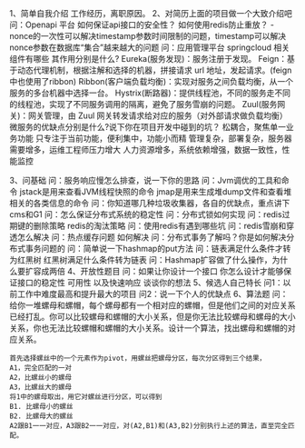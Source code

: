 1、简单自我介绍
    工作经历，离职原因。
2、对简历上面的项目做一个大致介绍吧
    问：Openapi 平台
        如何保证api接口的安全性？
        如何使用redis防止重放？
            - nonce的一次性可以解决timestamp参数时间限制的问题，timestamp可以解决nonce参数在数据库“集合”越来越大的问题
    问：应用管理平台
        springcloud 相关组件有哪些 其作用分别是什么?
            Eureka(服务发现)：服务注册于发现。
            Feign：基于动态代理机制，根据注解和选择的机器，拼接请求 url 地址，发起请求。(feign中也使用了ribbon)
            Ribbon(客户端负载均衡)：实现对服务之间负载均衡，从一个服务的多台机器中选择一台。
            Hystrix(断路器)：提供线程池，不同的服务走不同的线程池，实现了不同服务调用的隔离，避免了服务雪崩的问题。
            Zuul(服务网关)：网关管理，由 Zuul 网关转发请求给对应的服务（对外部请求做负载均衡）
        微服务的优缺点分别是什么?说下你在项目开发中碰到的坑？
            松耦合，聚焦单一业务功能
            只专注于当前功能，便利集中，功能小而精
            管理复杂，部署复杂，服务器需要增多，运维工程师压力增大
            人力资源增多，系统依赖增强，数据一致性，性能监控
        
3、问基础
    问：服务响应慢怎么排查，说一下你的思路
    问：Jvm调优的工具和命令 jstack是用来查看JVM线程快照的命令 jmap是用来生成堆dump文件和查看堆相关的各类信息的命令
    问：你知道哪几种垃圾收集器，各自的优缺点，重点讲下cms和G1
    问：怎么保证分布式系统的稳定性
    问：分布式锁如何实现
    问：redis过期键的删除策略 redis的淘汰策略
    问：使用redis有遇到哪些坑
    问：redis雪崩和穿透怎么解决
    问：热点缓存问题 如何解决
    问：分布式事务了解吗？你是如何解决分布式事务问题的
    问：简单说一下hashmap的put方法
    问：链表满足什么条件才转为红黑树 红黑树满足什么条件转为链表 
    问：Hashmap扩容做了什么操作，为什么要扩容成两倍
4、开放性题目
    问：如果让你设计一个接口 你怎么设计才能够保证接口的稳定性 可用性 以及快速响应 谈谈你的想法
5、候选人自己特长
    问1：以前工作中难度最高和提升最大的项目
    问2：说一下个人的优缺点
6、算法题
    问：给你一堆螺母和螺帽，每个螺母都有一个相对应的螺帽，但是他们之间的对应关系已经打乱。你可以比较螺母和螺帽的大小关系，但是你无法比较螺母和螺母的大小关系，你也无法比较螺帽和螺帽的大小关系。设计一个算法，找出螺母和螺帽的对应关系。
    
    
    首先选择螺丝中的一个元素作为pivot，用螺丝把螺母分区，每次分区得到三个结果，
    A1，完全匹配的一对
    A2，比螺丝小的螺母
    A3，比螺丝大的螺母
    将1中的螺母取出，用它对螺丝进行分区，可以得到
    B1. 比螺母小的螺丝
    B2. 比螺母大的螺丝
    A2跟B1一一对应，A3跟B2一一对应，对(A2,B1)和(A3,B2)分别执行上述的算法，直至完全匹配。